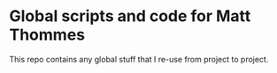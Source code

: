 # Global scripts and code for Matt Thommes

This repo contains any global stuff that I re-use from project to project.
